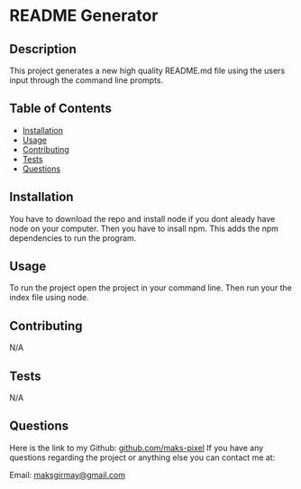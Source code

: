 # README Generator
  
 
 ## Description
 
 This project generates a new high quality README.md file using the users input through the command line prompts.

 ## Table of Contents
 * [Installation](#Installation)
 * [Usage](#Usage)
 * [Contributing](#Contributing)
 * [Tests](#Tests)
 * [Questions](#Questions)
 
 ## Installation
 You have to download the repo and install node if you dont aleady have node on your computer. Then you have to insall npm. This adds the npm dependencies to run the program.

 ## Usage
 To run the project open the project in your command line. Then run your the index file using node.  
 
 ## Contributing
 N/A

 ## Tests
 N/A

 ## Questions
 Here is the link to my Github: [github.com/maks-pixel](github.com/maks-pixel)
 If you have any questions regarding the project or anything else you can contact me at:
 
  Email: [maksgirmay@gmail.com](maksgirmay@gmail.com) 
